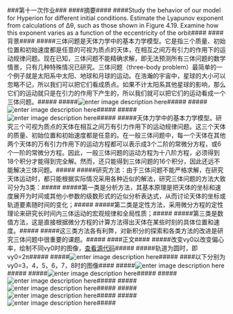 ###第十一次作业###
####摘要####
####Study the behavior of our model for Hyperion for different initial conditions. Estimate the Lyapunov exponent from calculations of Δθ, such as those shown in Figure 4.19. Examine how this exponent varies as a function of the eccentricity of the orbit####
####背景####
#####三体问题是天体力学中的基本力学模型。它是指三个质量、初始位置和初始速度都是任意的可视为质点的天体，在相互之间万有引力的作用下的运动规律问题。现在已知，三体问题不能精确求解，即无法预测所有三体问题的数学情景，只有几种特殊情况已研究。三体问题（three-body problem）最简单的一个例子就是太阳系中太阳、地球和月球的运动。在浩瀚的宇宙中，星球的大小可以忽略不记，所以我们可以把它们看成质点。如果不计太阳系其他星球的影响，那么它们的运动就只是在引力的作用下产生的，所以我们就可以把它们的运动看成一个三体问题。#####
#####![enter image description here](https://github.com/hanshihao/compuational_physics_N2014301020016/blob/master/QQ%E6%88%AA%E5%9B%BE20161204204225.png)#####
#####![enter image description here](https://github.com/hanshihao/compuational_physics_N2014301020016/blob/master/QQ%E6%88%AA%E5%9B%BE20161204204726.png)#####
#####![enter image description here](https://github.com/hanshihao/compuational_physics_N2014301020016/blob/master/9f510fb30f2442a7244523d9d143ad4bd1130207.jpg)#####
#####天体力学中的基本力学模型。研究三个可视为质点的天体在相互之间万有引力作用下的运动规律问题。这三个天体的质量、初始位置和初始速度都是任意的。在一般三体问题中，每一个天体在其他两个天体的万有引力作用下的运动方程都可以表示成3个二阶的常微分方程，或6个一阶的常微分方程。因此，一般三体问题的运动方程为十八阶方程，必须得到18个积分才能得到完全解。然而，还只能得到三体问题的16个积分，因此还远不能解决三体问题。#####
#####研究方法：由于三体问题不能严格求解，在研究天体运动时，都只能根据实际情况采用各种近似的解法，研究三体问题的方法大致可分为3类：#####
#####第一类是分析方法，其基本原理是把天体的坐标和速度展开为时间或其他小参数的级数形式的近似分析表达式，从而讨论天体的坐标或轨道要素随时间的变化；#####
#####第二类是定性方法，采用微分方程的定性理论来研究长时间内三体运动的宏观规律和全局性质；#####
#####第三类是数值方法，这是直接根据微分方程的计算方法得出天体在某些时刻的具体位置和速度。#####
#####这三类方法各有利弊，对新积分的探索和各类方法的改进是研究三体问题中很重要的课题。#####
####正文####
#####改变vy0以改变偏心率，绘制不同vy0时的图像，[查看源代码](https://github.com/hanshihao/compuational_physics_N2014301020016/blob/master/orbits2.py)#####
#####轨道为圆时，即vy0=2π#####
#####![enter image description here](https://github.com/hanshihao/compuational_physics_N2014301020016/blob/master/QQ%E6%88%AA%E5%9B%BE20161211102055.png)#####
####以下分别为vy0=3，4，5，6，7，8时的图像####
#####![enter image description here](https://github.com/hanshihao/compuational_physics_N2014301020016/blob/master/QQ%E6%88%AA%E5%9B%BE20161211202233.png)#####
#####![enter image description here](https://github.com/hanshihao/compuational_physics_N2014301020016/blob/master/QQ%E6%88%AA%E5%9B%BE20161211202424.png)#####
#####![enter image description here](https://github.com/hanshihao/compuational_physics_N2014301020016/blob/master/QQ%E6%88%AA%E5%9B%BE20161211202457.png)#####
#####![enter image description here](https://github.com/hanshihao/compuational_physics_N2014301020016/blob/master/QQ%E6%88%AA%E5%9B%BE20161211202520.png)#####
#####![enter image description here](https://github.com/hanshihao/compuational_physics_N2014301020016/blob/master/QQ%E6%88%AA%E5%9B%BE20161211202542.png)#####
#####![enter image description here](https://github.com/hanshihao/compuational_physics_N2014301020016/blob/master/QQ%E6%88%AA%E5%9B%BE20161211202603.png)#####
